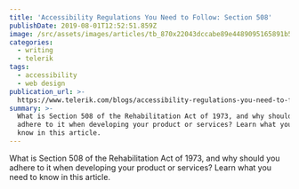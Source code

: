 ```yaml
---
title: 'Accessibility Regulations You Need to Follow: Section 508'
publishDate: 2019-08-01T12:52:51.859Z
image: /src/assets/images/articles/tb_870x22043dccabe89e4489095165891b587bb6b.png
categories:
  - writing
  - telerik
tags:
  - accessibility
  - web design
publication_url: >-
  https://www.telerik.com/blogs/accessibility-regulations-you-need-to-follow-section-508
summary: >-
  What is Section 508 of the Rehabilitation Act of 1973, and why should you
  adhere to it when developing your product or services? Learn what you need to
  know in this article.
---
```

What is Section 508 of the Rehabilitation Act of 1973, and why should you adhere to it when developing your product or services? Learn what you need to know in this article.
